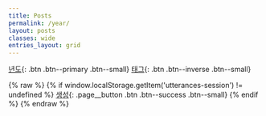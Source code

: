 ```yaml
---
title: Posts
permalink: /year/
layout: posts
classes: wide
entries_layout: grid
---
```


[년도](../year){: .btn .btn--primary .btn--small}
[태그](../tags){: .btn .btn--inverse .btn--small}

{% raw %}
{% if window.localStorage.getItem('utterances-session') != undefined %}
    [생성](https://github.com/{{site.repository}}/new/main/_posts){: .page__button .btn .btn--success .btn--small}
{% endif %}
{% endraw %}
